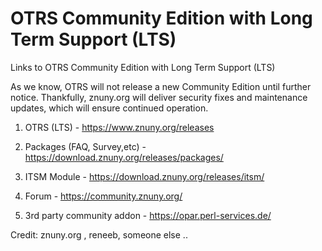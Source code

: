 # OTRS Community Edition with Long Term Support (LTS)
Links to OTRS Community Edition with Long Term Support (LTS)

As we know, OTRS will not release a new Community Edition until further notice. 
Thankfully, znuny.org will deliver security fixes and maintenance updates, which will ensure continued operation.

1. OTRS (LTS) - https://www.znuny.org/releases    
	
2. Packages (FAQ, Survey,etc) - https://download.znuny.org/releases/packages/    
	
4. ITSM Module - https://download.znuny.org/releases/itsm/        

5. Forum - https://community.znuny.org/  
  
6. 3rd party community addon - https://opar.perl-services.de/  
  
  
Credit: znuny.org , reneeb, someone else .. 

